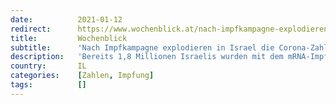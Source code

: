 ```yaml
---
date:          2021-01-12
redirect:      https://www.wochenblick.at/nach-impfkampagne-explodieren-in-israel-die-corona-zahlen/
title:         Wochenblick
subtitle:      'Nach Impfkampagne explodieren in Israel die Corona-Zahlen'
description:   'Bereits 1,8 Millionen Israelis wurden mit dem mRNA-Impfstoff gegen Corona geimpft. Trotzdem scheinen die Infektionszahlen zu explodieren...'
country:       IL
categories:    [Zahlen, Impfung]
tags:          []
---
```

